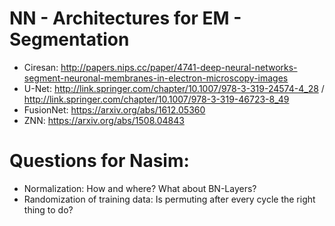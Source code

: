 # NN - Architectures for EM - Segmentation

* Ciresan: http://papers.nips.cc/paper/4741-deep-neural-networks-segment-neuronal-membranes-in-electron-microscopy-images
* U-Net: http://link.springer.com/chapter/10.1007/978-3-319-24574-4_28 / http://link.springer.com/chapter/10.1007/978-3-319-46723-8_49
* FusionNet: https://arxiv.org/abs/1612.05360
* ZNN: https://arxiv.org/abs/1508.04843

# Questions for Nasim:

* Normalization: How and where? What about BN-Layers?
* Randomization of training data: Is permuting after every cycle the right thing to do?
